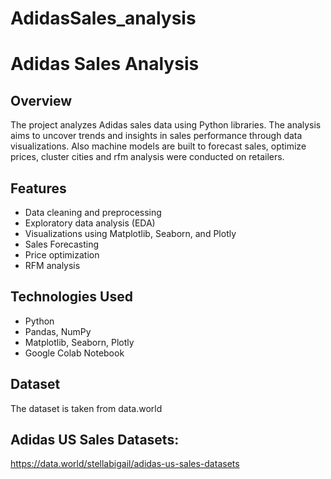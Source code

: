# AdidasSales_analysis

# Adidas Sales Analysis

## Overview
The project analyzes Adidas sales data using Python libraries. The analysis aims to uncover trends and insights in sales performance through data visualizations. Also machine models are built to forecast sales, optimize prices, cluster cities and rfm analysis were conducted on retailers.

## Features
- Data cleaning and preprocessing
- Exploratory data analysis (EDA)
- Visualizations using Matplotlib, Seaborn, and Plotly
- Sales Forecasting
- Price optimization
- RFM analysis

## Technologies Used
- Python
- Pandas, NumPy
- Matplotlib, Seaborn, Plotly
- Google Colab Notebook

## Dataset
The dataset is taken from data.world
## Adidas US Sales Datasets: 
https://data.world/stellabigail/adidas-us-sales-datasets





